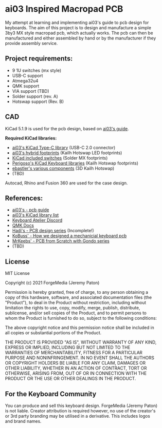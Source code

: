 # ai03 Inspired Macropad PCB

My attempt at learning and implementing ai03's guide to pcb design for keyboards. The aim of this project is to design and manufacture a simple 3by3 MX style macropad pcb, which actually works. The pcb can then be manufactured and either assembled by hand or by the manufacturer if they provide assembly service.

## Project requirements:

- 9 1U switches (mx style)
- USB-C support
- Atmega32u4
- QMK support
- VIA support (TBD)
- Solder support (rev. A)
- Hotswap support (Rev. B)

## CAD

KiCad 5.1.9 is used for the pcb design, based on [ai03's guide](https://wiki.ai03.com/books/pcb-design).

**Required KiCad libraries:**

- [ai03's KiCad Type-C library](https://github.com/ai03-2725/Type-C.pretty) (USB-C 2.0 connector)
- [ai03's hybrid footprints](https://github.com/ai03-2725/MX_Alps_Hybrid/tree/master/MX_Only.pretty) (Kailh Hotswap LED footprints)
- [KiCad included switches](https://kicad.github.io/footprints/Button_Switch_Keyboard) (Solder MX footprints)
- [Perigoso's KiCad Keyboard libraries](https://github.com/perigoso/keyswitch-kicad-library) (Kailh Hotswap footprints)
- [ebastler's various components](https://github.com/ebastler/kicad-keyboard-parts.pretty) (3D Kailh Hotswap)
- (TBD)

Autocad, Rhino and Fusion 360 are used for the case design.

## References:

- [ai03's - pcb guide](https://wiki.ai03.com/books/pcb-design)
- [ai03's KiCad library list](https://wiki.ai03.com/books/pcb-design/page/list-of-kicad-keyboard-parts-libraries)
- [Keyboard Atelier Discord](https://discord.gg/b7vwhHS)
- [QMK Docs](https://beta.docs.qmk.fm/developing-qmk/c-development/compatible_microcontrollers)
- [Hadi's - PCB design series](https://www.youtube.com/channel/UCpWGAJr2AU7LPUwVYbBQZRg/playlists) (Incomplete!)
- [KoBuss' - How we designed a mechanicial keyboard pcb](https://www.youtube.com/watch?v=ezk02GJ9iMs)
- [MrKeebs' - PCB from Scratch with Gondo series](https://www.youtube.com/watch?v=Nk0egpDFqRA)
- (TBD)

## License

MIT License

Copyright (c) 2021 ForgeMedia (Jeremy Paton)

Permission is hereby granted, free of charge, to any person obtaining a copy of this hardware, software, and associated documentation files (the "Product"), to deal in the Product without restriction, including without limitation the rights to use, copy, modify, merge, publish, distribute, sublicense, and/or sell copies of the Product, and to permit persons to whom the Product is furnished to do so, subject to the following conditions:

The above copyright notice and this permission notice shall be included in all copies or substantial portions of the Product.

THE PRODUCT IS PROVIDED "AS IS", WITHOUT WARRANTY OF ANY KIND, EXPRESS OR IMPLIED, INCLUDING BUT NOT LIMITED TO THE WARRANTIES OF MERCHANTABILITY, FITNESS FOR A PARTICULAR PURPOSE AND NONINFRINGEMENT. IN NO EVENT SHALL THE AUTHORS OR COPYRIGHT HOLDERS BE LIABLE FOR ANY CLAIM, DAMAGES OR OTHER LIABILITY, WHETHER IN AN ACTION OF CONTRACT, TORT OR OTHERWISE, ARISING FROM, OUT OF OR IN CONNECTION WITH THE PRODUCT OR THE USE OR OTHER DEALINGS IN THE PRODUCT.

## For the Keyboard Community

You can produce and sell this keyboard design. ForgeMedia (Jeremy Paton) is not liable. Creator attribution is required however, no use of the creator's or 3rd party branding may be utilised in a derivative. This includes logos and brand names.

